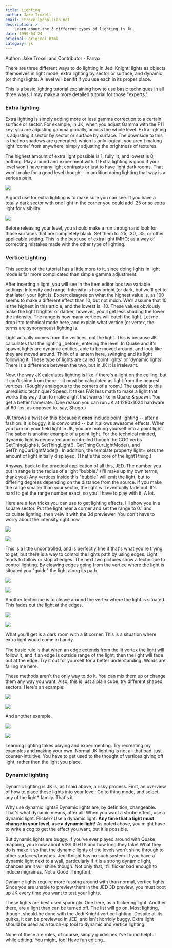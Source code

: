 ```yaml
---
title: Lighting
author: Jake Troxell
email: jtroxell@chollian.net
description: >
    Learn about the 3 different types of lighting in JK.
date: 1999-04-24
original: original.html
category: jk
---
```


Author: Jake Troxell and Contributor - Farrax

There are three different ways to do lighting in Jedi Knight: lights as
objects themselves in light mode, extra lighting by sector or surface,
and dynamic (or thing) lights. A level will benifit if you use each in
its proper place.

This is a basic lighting tutorial explaining how to use basic techniques
in all three ways. I may make a more detailed tutorial for those
"experts."

### Extra lighting

Extra lighting is simply adding more or less gamma correction to a
certain surface or sector. For example, in JK, when you adjust Gamma
with the F11 key, you are adjusting gamma globally, across the whole
level. Extra lighting is adjusting it sector by sector or surface by
surface. The downside to this is that no shadows are generated; which is
only logical, you aren't making light 'come' from anywhere, simply
adjusting the brightness of textures.

The highest amount of extra light possible is 1, fully lit, and lowest
is 0, nothing. Play around and experiment with it\! Extra lighting is
good if your level won't have many light contrasts or just to have light
dark rooms. That won't make for a good level though-- in addition doing
lighting that way is a serious pain.

![](startstop.jpg)

A good use for extra lighting is to make sure you can see. If you have a
totally dark sector with one light in the corner you could add .25 or so
extra light for visibility.

![](box_w_extra.jpg)

Before releasing your level, you should make a run through and look for
those surfaces that are completely black. Set them to .25, .30, .35, or
other applicable setting. This is the best use of extra light IMHO; as a
way of correcting mistakes made with the other type of lighting.

### Vertice Lighting

This section of the tutorial has a little more to it, since doing lights
in light mode is far more complicated than simple gamma adjustment.

After inserting a light, you will see in the item editor box two
variable settings: Intensity and range. Intensity is how bright (or
dark, but we'll get to that later) your light is. Expert disagree on
what the highest value is, as 100 seems to make a different effect than
10, but not much. We'll assume that 10 is the highest in this article,
and the lowest is -10. These values obviously make the light brighter or
darker, however, you'll get less shading the lower the intensity. The
range is how many vertices will catch the light. Let me drop into
technical mode here, and explain what vertice (or vertex, the terms are
synonymous) lighting is.

Light actually comes from the vertices, not the light. This is because
JK calculates that the lighting \_before\_ entering the level. In Quake
and it's spawn, lights are dynamic entities, able to be moved around,
and look like they are moved around. Think of a lantern here, swinging
and its light following it. These type of lights are called 'point
lights' or 'dynamic lights'. There is a difference between the two, but
in JK it is irrelevant.

Now, the way JK calculates lighting is like if there's a light on the
ceiling, but it can't shine from there -- it must be calculated as light
from the nearest vertices. (Roughly analogous to the corners of a room.)
The upside to this unrealistic technique? Speed. It takes FAR less math
to make a light that works this way than to make alight that works like
in Quake & spawn. You get a better framerate. (One reason you can run JK
at 1280x1024 hardware at 60 fps, as opposed to, say, Shogo.)

JK throws a twist on this because it **does** include point lighting --
after a fashion. It is buggy, it is convoluted -- but it allows awesome
effects. When you turn on your field light in JK, you are making
yourself into a point light. The saber is another example of a point
light. For the technical minded, dynamic light is generated and
controlled though the COG verbs GetThingLight(), SetThingLight(),
GetThingCurLightMode(), and SetThingCurLightMode() . In addition, the
template property light= sets the amount of light initially displayed.
(That's the core of the light1 thing.)

Anyway, back to the practical application of all this, JED. The number
you put in range is the radius of a light "bubble." (I'll make up my own
terms, thank you) Any vertices inside this "bubble" will emit the light,
but to differing degrees depending on the distance from the source. If
you make the range smaller than your sector, the light will eventually
fade out. It's hard to get the range number exact, so you'll have to
play with it. A lot.

Here are a few tricks you can use to get lighting effects. I'll show you
in a square sector. Put the light near a corner and set the range to 0.1
and calculate lighting, then veiw it with the 3d previewer. You don't
have to worry about the intensity right now.

![](wireplain.jpg)

![](plain.jpg)

This is a little uncontrolled, and is perfectly fine if that's what
you're trying to get, but there is a way to control the lights path by
using edges. Light tends to follow or stop at edges. The next two
pictures show a technique to control lighting. By cleaving edges going
from the vertice where the light is situated you "guide" the light along
its path.

![](wireray.jpg)

![](ray.jpg)

Another technique is to cleave around the vertex where the light is
situated. This fades out the light at the edges.

![](wirebox.jpg)

![](box.jpg)

What you'll get is a dark room with a lit corner. This is a situation
where extra light would come in handy.

The basic rule is that when an edge extends from the lit vertex the
light will follow it, and if an edge is outside range of the light, then
the light will fade out at the edge. Try it out for yourself for a
better understanding. Words are failing me here.

These methods aren't the only way to do it. You can mix them up or
change them any way you want. Also, this is just a plain cube, try
different shaped sectors. Here's an example:

![](wireray2.jpg)

![](ray2.jpg)

And another example.

![](wireband.jpg)

![](band.jpg)

Learning lighting takes playing and experimenting. Try recreating my
examples and making your own. Normal JK lighting is not all that bad,
just counter-intuitive. You have to get used to the thought of vertices
giving off light, rather then the light you place.

### Dynamic lighting

Dynamic lighting is JK is, as I said above, a risky process. First, an
overview of how to place these lights into your level: Go to thing mode,
and select any of the light\* family. That's it.

Why use dynamic lights? Dynamic lights are, by definition, changeable.
That's what dynamic means, after all\! When you want a strobe effect,
use a dynamic light. Flicker? Use a dynamic light. **Any time that a
light must change in your level, use a dynamic light\!** As noted above,
you might have to write a cog to get the effect you want, but it is
possible.

But dynamic lights are buggy. If you've ever played around with Quake
mapping, you know about VIS/LIGHTS and how long they take\! What they do
is make it so that the dynamic lights of the levels won't shine through
to other surfaces/brushes. Jedi Knight has no such system. If you have a
dynamic light next to a wall, particularly if it is a strong dynamic
light, chances are it will shine though. Not only that, it'll flicker
bad enough to induce migraines. Not a Good Thing(tm).

Dynamic lights require more fussing around with than normal, vertice
lights. Since you are unable to preview them in the JED 3D preview, you
must boot up JK every time you want to test your lights.

These lights are best used sparingly. One here, as a flickering light.
Another there, are a light than can be turned off. The list will go on.
Most lighting, though, should be done with the Jedi Knight vertice
lighting. Despite all its quirks, it can be previewed in JED, and isn't
horridly buggy. Extra light should be used as a touch-up tool to dynamic
and vertice lighting.

None of these are rules, of course, simply guidelines I've found helpful
while editing. You might, too\! Have fun editing...
